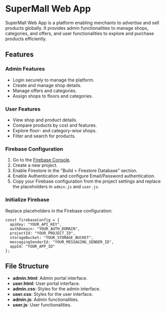 # SuperMall Web App

SuperMall Web App is a platform enabling merchants to advertise and sell products globally. It provides admin functionalities to manage shops, categories, and offers, and user functionalities to explore and purchase products efficiently.


## Features
### Admin Features
- Login securely to manage the platform.
- Create and manage shop details.
- Manage offers and categories.
- Assign shops to floors and categories.

### User Features
- View shop and product details.
- Compare products by cost and features.
- Explore floor- and category-wise shops.
- Filter and search for products.


### Firebase Configuration
1. Go to the [Firebase Console](https://console.firebase.google.com/).
2. Create a new project.
3. Enable Firestore in the "Build > Firestore Database" section.
4. Enable Authentication and configure Email/Password authentication.
5. Copy your Firebase configuration from the project settings and replace the placeholders in `admin.js` and `user.js`.

### Initialize Firebase
Replace placeholders in the Firebase configuration:
```
const firebaseConfig = {
  apiKey: "YOUR_API_KEY",
  authDomain: "YOUR_AUTH_DOMAIN",
  projectId: "YOUR_PROJECT_ID",
  storageBucket: "YOUR_STORAGE_BUCKET",
  messagingSenderId: "YOUR_MESSAGING_SENDER_ID",
  appId: "YOUR_APP_ID"
};
```


## File Structure
- **admin.html**: Admin portal interface.
- **user.html**: User portal interface.
- **admin.css**: Styles for the admin interface.
- **user.css**: Styles for the user interface.
- **admin.js**: Admin functionalities.
- **user.js**: User functionalities.


